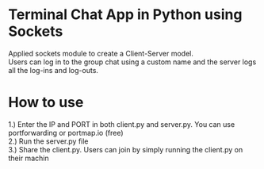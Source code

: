 # Terminal Chat App in Python using Sockets
Applied sockets module to create a Client-Server model.  
Users can log in to the group chat using a custom name and the server logs all the log-ins and log-outs.

# How to use
1.) Enter the IP and PORT in both client.py and server.py. You can use portforwarding or portmap.io (free)  
2.) Run the server.py file  
3.) Share the client.py. Users can join by simply running the client.py on their machin

